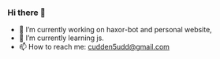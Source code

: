 ### Hi there 👋


- 🔭 I’m currently working on haxor-bot and personal website,
- 🌱 I’m currently learning js.
- 📫 How to reach me: cudden5udd@gmail.com

